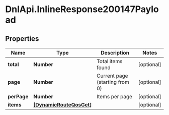 # DnlApi.InlineResponse200147Payload

## Properties
Name | Type | Description | Notes
------------ | ------------- | ------------- | -------------
**total** | **Number** | Total items found | [optional] 
**page** | **Number** | Current page (starting from 0) | [optional] 
**perPage** | **Number** | Items per page | [optional] 
**items** | [**[DynamicRouteQosGet]**](DynamicRouteQosGet.md) |  | [optional] 


